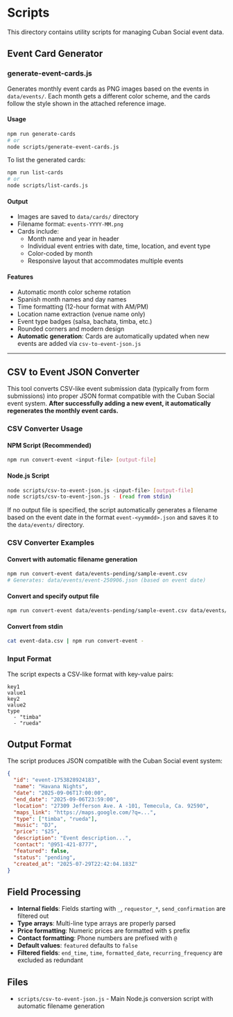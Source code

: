 # Scripts

This directory contains utility scripts for managing Cuban Social event data.

## Event Card Generator

### generate-event-cards.js

Generates monthly event cards as PNG images based on the events in `data/events/`. Each month gets a different color scheme, and the cards follow the style shown in the attached reference image.

#### Usage

```bash
npm run generate-cards
# or
node scripts/generate-event-cards.js
```

To list the generated cards:

```bash
npm run list-cards
# or
node scripts/list-cards.js
```

#### Output

- Images are saved to `data/cards/` directory
- Filename format: `events-YYYY-MM.png`
- Cards include:
  - Month name and year in header
  - Individual event entries with date, time, location, and event type
  - Color-coded by month
  - Responsive layout that accommodates multiple events

#### Features

- Automatic month color scheme rotation
- Spanish month names and day names
- Time formatting (12-hour format with AM/PM)
- Location name extraction (venue name only)
- Event type badges (salsa, bachata, timba, etc.)
- Rounded corners and modern design
- **Automatic generation**: Cards are automatically updated when new events are added via `csv-to-event-json.js`

---

## CSV to Event JSON Converter

This tool converts CSV-like event submission data (typically from form submissions) into proper JSON format compatible with the Cuban Social event system. **After successfully adding a new event, it automatically regenerates the monthly event cards.**

### CSV Converter Usage

#### NPM Script (Recommended)

```bash
npm run convert-event <input-file> [output-file]
```

#### Node.js Script

```bash
node scripts/csv-to-event-json.js <input-file> [output-file]
node scripts/csv-to-event-json.js - (read from stdin)
```

If no output file is specified, the script automatically generates a filename based on the event date in the format `event-<yymmdd>.json` and saves it to the `data/events/` directory.

### CSV Converter Examples

#### Convert with automatic filename generation

```bash
npm run convert-event data/events-pending/sample-event.csv
# Generates: data/events/event-250906.json (based on event date)
```

#### Convert and specify output file

```bash
npm run convert-event data/events-pending/sample-event.csv data/events/custom-name.json
```

#### Convert from stdin

```bash
cat event-data.csv | npm run convert-event -
```

### Input Format

The script expects a CSV-like format with key-value pairs:

```text
key1
value1
key2
value2
type
  - "timba"
  - "rueda"
```

## Output Format

The script produces JSON compatible with the Cuban Social event system:

```json
{
  "id": "event-1753828924183",
  "name": "Havana Nights",
  "date": "2025-09-06T17:00:00",
  "end_date": "2025-09-06T23:59:00",
  "location": "27309 Jefferson Ave. A -101, Temecula, Ca. 92590",
  "maps_link": "https://maps.google.com/?q=...",
  "type": ["timba", "rueda"],
  "music": "DJ",
  "price": "$25",
  "description": "Event description...",
  "contact": "@951-421-8777",
  "featured": false,
  "status": "pending",
  "created_at": "2025-07-29T22:42:04.183Z"
}
```

## Field Processing

- **Internal fields**: Fields starting with `_`, `requestor_*`, `send_confirmation` are filtered out
- **Type arrays**: Multi-line type arrays are properly parsed
- **Price formatting**: Numeric prices are formatted with `$` prefix
- **Contact formatting**: Phone numbers are prefixed with `@`
- **Default values**: `featured` defaults to `false`
- **Filtered fields**: `end_time`, `time`, `formatted_date`, `recurring_frequency` are excluded as redundant

## Files

- `scripts/csv-to-event-json.js` - Main Node.js conversion script with automatic filename generation
